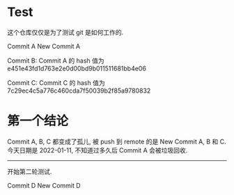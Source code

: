 # Test

这个仓库仅仅是为了测试 git 是如何工作的.

Commit A
New Commit A

Commit B: Commit A 的 hash 值为 e451e43fd1d763e2e0d00bd9b011511681bb4e06

Commit C: Commit C 的 hash 值为 7c29ec4c5a776c460cda7f50039b2f85a9780832

# 第一个结论

Commit A, B, C 都变成了孤儿,
被 push 到 remote 的是 New Commit A, B 和 C.
今天日期是 2022-01-11, 不知道过多久后 Commit A 会被垃圾回收.

---

开始第二轮测试.

Commit D
New Commit D
